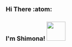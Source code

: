 
### Hi There :atom:
### I'm Shimona! <img src="https://media.giphy.com/media/JRsQiAN79bPWUv43Ko/giphy.gif" width="50">
<img align='right'>
